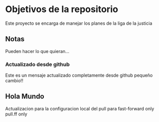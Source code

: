 # Objetivos de la repositorio

Este proyecto se encarga de manejar los planes de la liga de la justicia


## Notas
Pueden hacer lo que quieran...

### Actualizado desde github
Este es un mensaje actualizado completamente desde github
pequeño cambio!!

## Hola Mundo 

Actualizacion para la configuracion local del pull 
para fast-forward only pull.ff only
